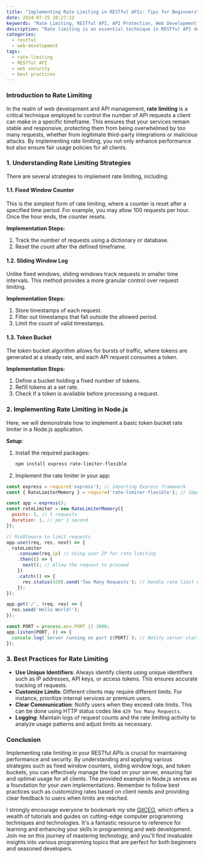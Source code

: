 ```yaml
---
title: "Implementing Rate Limiting in RESTful APIs: Tips for Beginners"
date: 2024-07-25 20:27:12
keywords: "Rate Limiting, RESTful API, API Protection, Web Development, Server Management"
description: "Rate limiting is an essential technique in RESTful API design, protecting applications from abuse while ensuring fair usage among clients. This article explores the importance of rate limiting and offers step-by-step instructions for implementing it in your APIs. By the end of this guide, beginners will understand the concepts underlying rate limiting and how to apply them effectively. We will cover various strategies ranging from simple token buckets to advanced methods like leaky bucket algorithms, providing code snippets for different programming languages. Join us as we delve deep into how rate limiting can enhance your API's efficiency and security, transforming your web applications into robust services. Learn about best practices in API management and discover the tools you need to safeguard your resources. Whether you're building an API from scratch or looking to improve an existing one, this comprehensive guide has got you covered."
categories:
  - restful
  - web-development
tags:
  - rate-limiting
  - RESTful API
  - web security
  - best practices
---
```


### Introduction to Rate Limiting

In the realm of web development and API management, **rate limiting** is a critical technique employed to control the number of API requests a client can make in a specific timeframe. This ensures that your services remain stable and responsive, protecting them from being overwhelmed by too many requests, whether from legitimate third-party integrations or malicious attacks. By implementing rate limiting, you not only enhance performance but also ensure fair usage policies for all clients.

<!-- more -->

### 1. Understanding Rate Limiting Strategies

There are several strategies to implement rate limiting, including:

#### 1.1. Fixed Window Counter

This is the simplest form of rate limiting, where a counter is reset after a specified time period. For example, you may allow 100 requests per hour. Once the hour ends, the counter resets.

**Implementation Steps:**
1. Track the number of requests using a dictionary or database.
2. Reset the count after the defined timeframe.

#### 1.2. Sliding Window Log

Unlike fixed windows, sliding windows track requests in smaller time intervals. This method provides a more granular control over request limiting.

**Implementation Steps:**
1. Store timestamps of each request.
2. Filter out timestamps that fall outside the allowed period.
3. Limit the count of valid timestamps.

#### 1.3. Token Bucket

The token bucket algorithm allows for bursts of traffic, where tokens are generated at a steady rate, and each API request consumes a token.

**Implementation Steps:**
1. Define a bucket holding a fixed number of tokens.
2. Refill tokens at a set rate.
3. Check if a token is available before processing a request.

### 2. Implementing Rate Limiting in Node.js

Here, we will demonstrate how to implement a basic token bucket rate limiter in a Node.js application. 

**Setup**:
1. Install the required packages:
   ```bash
   npm install express rate-limiter-flexible
   ```

2. Implement the rate limiter in your app:

```javascript
const express = require('express'); // Importing Express framework
const { RateLimiterMemory } = require('rate-limiter-flexible'); // Importing rate limiter library

const app = express();
const rateLimiter = new RateLimiterMemory({
  points: 5, // 5 requests
  duration: 1, // per 1 second
});

// Middleware to limit requests
app.use((req, res, next) => {
  rateLimiter
    .consume(req.ip) // Using user IP for rate limiting
    .then(() => {
      next(); // Allow the request to proceed
    })
    .catch(() => {
      res.status(429).send('Too Many Requests'); // Handle rate limit exceeded
    });
});

app.get('/', (req, res) => {
  res.send('Hello World!');
});

const PORT = process.env.PORT || 3000;
app.listen(PORT, () => {
  console.log(`Server running on port ${PORT}`); // Notify server start
});
```

### 3. Best Practices for Rate Limiting

- **Use Unique Identifiers**: Always identify clients using unique identifiers such as IP addresses, API keys, or access tokens. This ensures accurate tracking of requests.
- **Customize Limits**: Different clients may require different limits. For instance, prioritize internal services or premium users.
- **Clear Communication**: Notify users when they exceed rate limits. This can be done using HTTP status codes like `429 Too Many Requests`.
- **Logging**: Maintain logs of request counts and the rate limiting activity to analyze usage patterns and adjust limits as necessary.

### Conclusion

Implementing rate limiting in your RESTful APIs is crucial for maintaining performance and security. By understanding and applying various strategies such as fixed window counters, sliding window logs, and token buckets, you can effectively manage the load on your server, ensuring fair and optimal usage for all clients. The provided example in Node.js serves as a foundation for your own implementations. Remember to follow best practices such as customizing rates based on client needs and providing clear feedback to users when limits are reached.

I strongly encourage everyone to bookmark my site [GitCEO](https://gitceo.com), which offers a wealth of tutorials and guides on cutting-edge computer programming techniques and technologies. It's a fantastic resource to reference for learning and enhancing your skills in programming and web development. Join me on this journey of mastering technology, and you'll find invaluable insights into various programming topics that are perfect for both beginners and seasoned developers.